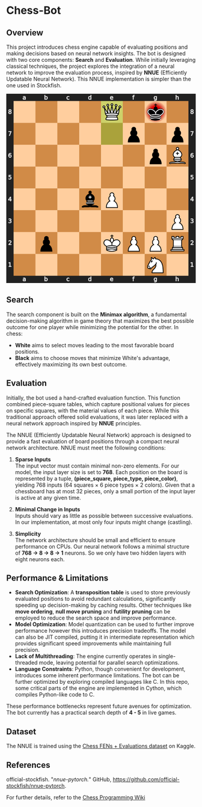 # Chess-Bot

## Overview

This project introduces chess engine capable of evaluating positions and making decisions based on neural network insights. The bot is designed with two core components: **Search** and **Evaluation**. While initially leveraging classical techniques, the project explores the integration of a neural network to improve the evaluation process, inspired by **NNUE** (Efficiently Updatable Neural Network). This NNUE implementation is simpler than the one used in Stockfish.

<p align="center">
  <img src="images/output.svg" alt="A Chessboard illustration">
</p>

## Search

The search component is built on the **Minimax algorithm**, a fundamental decision-making algorithm in game theory that maximizes the best possible outcome for one player while minimizing the potential for the other. In chess:

- **White** aims to select moves leading to the most favorable board positions.
- **Black** aims to choose moves that minimize White's advantage, effectively maximizing its own best outcome.

## Evaluation

Initially, the bot used a hand-crafted evaluation function. This function combined piece-square tables, which capture positional values for pieces on specific squares, with the material values of each piece. While this traditional approach offered solid evaluations, it was later replaced with a neural network approach inspired by **NNUE** principles.

The NNUE (Efficiently Updatable Neural Network) approach is designed to provide a fast evaluation of board positions through a compact neural network architecture. NNUE must meet the following conditions:

1. **Sparse Inputs**  
The input vector must contain minimal non-zero elements. For our model, the input layer size is set to **768**. Each position on the board is represented by a tuple, **(piece_square, piece_type, piece_color)**, yielding 768 inputs (64 squares × 6 piece types × 2 colors). Given that a chessboard has at most 32 pieces, only a small portion of the input layer is active at any given time.

2. **Minimal Change in Inputs**  
Inputs should vary as little as possible between successive evaluations. In our implementation, at most only four inputs might change (castling).

3. **Simplicity**   
The network architecture should be small and efficient to ensure performance on CPUs. Our neural network follows a minimal structure of **768 -> 8 -> 8 -> 1** neurons. So we only have two hidden layers with eight neurons each.

## Performance & Limitations

- **Search Optimization**: A **transposition table** is used to store previously evaluated positions to avoid redundant calculations, significantly speeding up decision-making by caching results. Other techniques like **move ordering**, **null move pruning** and **futility pruning** can be employed to reduce the search space and improve performance.
- **Model Optimization**: Model quantization can be used to further improve performance however this introduces precision tradeoffs. The model can also be JIT compiled, putting it in intermediate representation which provides significant speed improvements while maintaining full precision.
- **Lack of Multithreading**: The engine currently operates in single-threaded mode, leaving potential for parallel search optimizations.
- **Language Constraints**: Python, though convenient for development, introduces some inherent performance limitations. The bot can be further optimized by exploring compiled languages like C. In this repo, some critical parts of the engine are implemented in Cython, which compiles Python-like code to C.

These performance bottlenecks represent future avenues for optimization. The bot currently has a practical search depth of **4 - 5** in live games.

## Dataset
The NNUE is trained using the [Chess FENs + Evaluations dataset](https://www.kaggle.com/datasets/dev102/chess-fens-evaluations-dataset) on Kaggle.

## References
official-stockfish. "*nnue-pytorch.*" GitHub, https://github.com/official-stockfish/nnue-pytorch.

For further details, refer to the [Chess Programming Wiki](https://www.chessprogramming.org/Main_Page)
